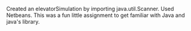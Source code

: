 Created an elevatorSimulation by importing java.util.Scanner. Used Netbeans. This was a fun little assignment to get familiar with Java and java's library.
